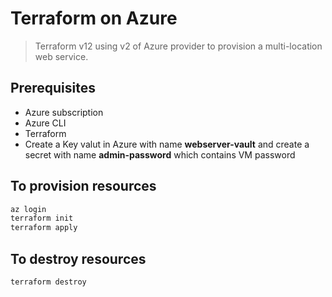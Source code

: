 # Terraform on Azure
> Terraform v12 using v2 of Azure provider to provision a multi-location web service.

## Prerequisites
* Azure subscription
* Azure CLI
* Terraform
* Create a Key valut in Azure with name **webserver-vault** and create a secret with name **admin-password** which contains VM password

## To provision resources
``` bash
az login
terraform init
terraform apply
```

## To destroy resources
``` bash
terraform destroy
```

